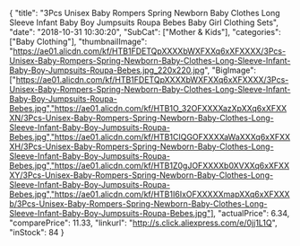 {
	"title": "3Pcs Unisex Baby Rompers Spring Newborn Baby Clothes Long Sleeve Infant Baby Boy Jumpsuits Roupa Bebes Baby Girl Clothing Sets",
	"date": "2018-10-31 10:30:20",
	"SubCat": ["Mother & Kids"],
	"categories": ["Baby Clothing"],
	"thumbnailImage": "https://ae01.alicdn.com/kf/HTB1FDETQpXXXXbWXFXXq6xXFXXXX/3Pcs-Unisex-Baby-Rompers-Spring-Newborn-Baby-Clothes-Long-Sleeve-Infant-Baby-Boy-Jumpsuits-Roupa-Bebes.jpg_220x220.jpg",
	"BigImage": ["https://ae01.alicdn.com/kf/HTB1FDETQpXXXXbWXFXXq6xXFXXXX/3Pcs-Unisex-Baby-Rompers-Spring-Newborn-Baby-Clothes-Long-Sleeve-Infant-Baby-Boy-Jumpsuits-Roupa-Bebes.jpg","https://ae01.alicdn.com/kf/HTB1O_32OFXXXXazXpXXq6xXFXXXN/3Pcs-Unisex-Baby-Rompers-Spring-Newborn-Baby-Clothes-Long-Sleeve-Infant-Baby-Boy-Jumpsuits-Roupa-Bebes.jpg","https://ae01.alicdn.com/kf/HTB1CIQGOFXXXXaWaXXXq6xXFXXXH/3Pcs-Unisex-Baby-Rompers-Spring-Newborn-Baby-Clothes-Long-Sleeve-Infant-Baby-Boy-Jumpsuits-Roupa-Bebes.jpg","https://ae01.alicdn.com/kf/HTB1Z0gJOFXXXXb0XVXXq6xXFXXXY/3Pcs-Unisex-Baby-Rompers-Spring-Newborn-Baby-Clothes-Long-Sleeve-Infant-Baby-Boy-Jumpsuits-Roupa-Bebes.jpg","https://ae01.alicdn.com/kf/HTB1I6IxOFXXXXXmapXXq6xXFXXXb/3Pcs-Unisex-Baby-Rompers-Spring-Newborn-Baby-Clothes-Long-Sleeve-Infant-Baby-Boy-Jumpsuits-Roupa-Bebes.jpg"],
	"actualPrice": 6.34,
	"comparePrice": 11.33,
	"linkurl": "http://s.click.aliexpress.com/e/0jj1L1Q",
	"inStock": 84
}
